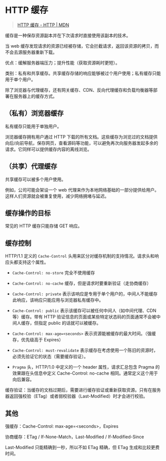 # HTTP 缓存

> [HTTP 缓存 \- HTTP \| MDN](https://developer.mozilla.org/zh-CN/docs/Web/HTTP/Caching)

缓存是一种保存资源副本并在下次请求时直接使用该副本的技术。

当 web 缓存发现请求的资源已经被存储，它会拦截请求，返回该资源的拷贝，而不会去源服务器重新下载。

优点：缓解服务器端压力；提升性能（获取资源耗时更短）。

类别：私有和共享缓存。共享缓存存储的响应能够被过个用户使用；私有缓存只能用于单个用户。

除了浏览器与代理缓存，还有网关缓存、CDN、反向代理缓存和负载均衡器等部署在服务器上的缓存方式。

## （私有）浏览器缓存

私有缓存只能用于单独用户。

浏览器缓存拥有用户通过 HTTP 下载的所有文档。这些缓存为浏览过的文档提供向后/向前导航，保存网页，查看源码等功能，可以避免再次向服务器发起多余的请求。它同样可以提供缓存内容的离线浏览。

## （共享）代理缓存

共享缓存可以被多个用户使用。

例如，公司可能会架设一个 web 代理来作为本地网络基础的一部分提供给用户。这样人们资源就会被重复使用，减少网络拥堵与延迟。

## 缓存操作的目标

常见的 HTTP 缓存只能存储 GET 响应。

## 缓存控制

HTTP/1.1 定义的 `Cache-Control` 头用来区分对缓存机制的支持情况。请求头和响应头都支持这个属性。

- `Cache-Control: no-store`  完全不使用缓存
- `Cache-Control: no-cache`  缓存，但是请求时要重新验证（走协商缓存）
- `Cache-Control: private`  表示该响应是专用于单个用户的，中间人不能缓存此响应，该响应只能应用与浏览器私有缓存中。
- `Cache-Control: public`  表示该缓存可以被任何中间人（如中间代理、CDN等）缓存。带有 HTTP 验证信息的页面或某些特定状态码的页面通常不会被中间人缓存，但指定 public 的话就可以被缓存。
- `Cache-Control: max-age=<seconds>` 表示资源能被缓存的最大时间。（强缓存，优先级高于 Expires）
- `Cache-Control: must-revalidate`  表示缓存在考虑使用一个陈旧的资源时，必须先验证它的状态（需要缓存验证）。

- `Pragma` 头，HTTP/1.0 中定义的一个 header 属性，请求汇总包含 Pragma 的效果跟在头信息中定义 Cache-Control: no-cache 相同。通常定义这个用于向后兼容。

缓存验证：当缓存的文档过期后，需要进行缓存验证或重新获取资源。只有在服务器返回强校验（ETag）或者弱校验器（Last-Modified）时才会进行校验。

## 其他

强缓存：Cache-Control: max-age=\<seconds\>，Expires

协商缓存：ETag / If-None-Match，Last-Modified / If-Modified-Since

Last-Modified 只能精确到一秒，所以不如 ETag 精确，但 ETag 生成和比较更费时间。